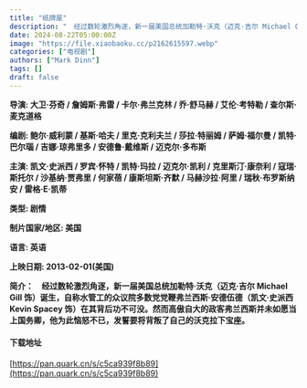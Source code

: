 ```yaml
---
title: "纸牌屋"
description: "　经过数轮激烈角逐，新一届美国总统加勒特·沃克（迈克·吉尔 Michael Gill 饰）诞生，自称水管工的众议院多数党党鞭弗兰西斯·安德伍德（凯文·史派西 Kevin Spacey 饰）在其背后功不可没。然而高傲自大的政客弗兰西斯并未如愿当上国务卿，他为此恼怒不已，发誓要将背叛了自己的沃克拉下宝座。"
date: 2024-08-22T05:00:00Z
image: "https://file.xiaobaoku.cc/p2162615597.webp"
categories: ["电视剧"]
authors: ["Mark Dinn"]
tags: []
draft: false
---
```


**导演: 大卫·芬奇 / 詹姆斯·弗雷 / 卡尔·弗兰克林 / 乔·舒马赫 / 艾伦·考特勒 / 查尔斯·麦克道格**
 
**编剧: 鲍尔·威利蒙 / 基斯·哈夫 / 里克·克利夫兰 / 莎拉·特丽姆 / 萨姆·福尔曼 / 凯特·巴尔瑙 / 吉娜·琼弗里多 / 安德鲁·戴维斯 / 迈克尔·多布斯**
 
**主演: 凯文·史派西 / 罗宾·怀特 / 凯特·玛拉 / 迈克尔·凯利 / 克里斯汀·康奈利 / 寇瑞·斯托尔 / 沙基纳·贾弗里 / 何家蓓 / 康斯坦斯·齐默 / 马赫沙拉·阿里 / 瑞秋·布罗斯纳安 / 雷格·E·凯蒂**
 
**类型: 剧情**
 
**制片国家/地区: 美国**
 
**语言: 英语**
 
**上映日期: 2013-02-01(美国)**
 
**简介：　经过数轮激烈角逐，新一届美国总统加勒特·沃克（迈克·吉尔 Michael Gill 饰）诞生，自称水管工的众议院多数党党鞭弗兰西斯·安德伍德（凯文·史派西 Kevin Spacey 饰）在其背后功不可没。然而高傲自大的政客弗兰西斯并未如愿当上国务卿，他为此恼怒不已，发誓要将背叛了自己的沃克拉下宝座。**

#### 下载地址

[https://pan.quark.cn/s/c5ca939f8b89](https://pan.quark.cn/s/c5ca939f8b89)


 
